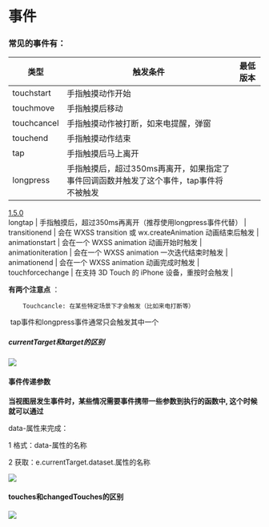 # 事件

### 常见的事件有：

类型 | 触发条件 | 最低版本  
---|---|---  
touchstart | 手指触摸动作开始 |  
touchmove | 手指触摸后移动 |  
touchcancel | 手指触摸动作被打断，如来电提醒，弹窗 |  
touchend | 手指触摸动作结束 |  
tap | 手指触摸后马上离开 |  
longpress | 手指触摸后，超过350ms再离开，如果指定了事件回调函数并触发了这个事件，tap事件将不被触发 |
[1.5.0](https://developers.weixin.qq.com/miniprogram/dev/framework/compatibility.html)  
longtap | 手指触摸后，超过350ms再离开（推荐使用longpress事件代替） |  
transitionend | 会在 WXSS transition 或 wx.createAnimation 动画结束后触发 |  
animationstart | 会在一个 WXSS animation 动画开始时触发 |  
animationiteration | 会在一个 WXSS animation 一次迭代结束时触发 |  
animationend | 会在一个 WXSS animation 动画完成时触发 |  
touchforcechange | 在支持 3D Touch 的 iPhone 设备，重按时会触发 |  
  
**有两个注意点** ：

    
    
        Touchcancle: 在某些特定场景下才会触发（比如来电打断等） 

​ tap事件和longpress事件通常只会触发其中一个

##### currentTarget和target的区别

![](https://img2018.cnblogs.com/blog/1825659/201910/1825659-20191012153401694-410933113..png)

#### 事件传递参数

**当视图层发生事件时，某些情况需要事件携带一些参数到执行的函数中, 这个时候就可以通过**

data-属性来完成：

1 格式：data-属性的名称

2 获取：e.currentTarget.dataset.属性的名称

![](https://img2018.cnblogs.com/blog/1825659/201910/1825659-20191012153402214-1349013677..png)

#### touches和changedTouches的区别

![](https://img2018.cnblogs.com/blog/1825659/201910/1825659-20191012153402475-200382244..png)

